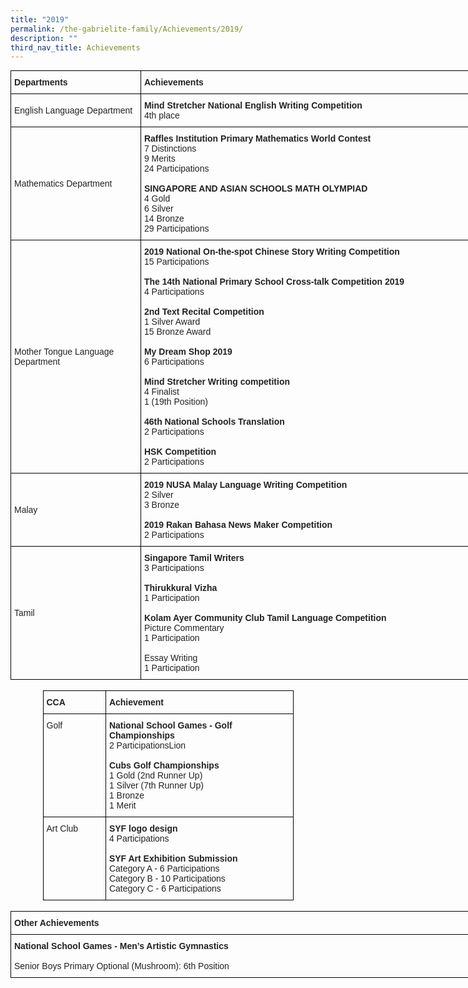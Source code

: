 ```yaml
---
title: "2019"
permalink: /the-gabrielite-family/Achievements/2019/
description: ""
third_nav_title: Achievements
---
```

<style type="text/css">
.tg  {border-collapse:collapse;border-spacing:0;margin:0px auto;}
.tg td{border-color:black;border-style:solid;border-width:1px;font-family:Arial, sans-serif;font-size:14px;
  overflow:hidden;padding:10px 5px;word-break:normal;}
.tg th{border-color:black;border-style:solid;border-width:1px;font-family:Arial, sans-serif;font-size:14px;
  font-weight:normal;overflow:hidden;padding:10px 5px;word-break:normal;}
.tg .tg-vl7p{color:#222;text-align:left;vertical-align:middle}
.tg .tg-bb6y{color:#222;font-weight:bold;text-align:left;vertical-align:middle}
.tg .tg-v41i{color:#222;font-weight:bold;text-align:left;vertical-align:top}
.tg .tg-brl1{color:#222;text-align:left;vertical-align:top}
</style>
<table class="tg" style="undefined;table-layout: fixed; width: 800px">
<colgroup>
<col style="width: 210px">
<col style="width: 600px">
</colgroup>
<tbody>
  <tr>
		<td class="tg-bb6y"><span style="font-weight:bold">Departments</span></td>
		<td class="tg-v41i"><span style="font-weight:bold">Achievements</span></td>
  </tr>
  <tr>
    <td class="tg-vl7p">English Language Department</td>
    <td class="tg-brl1"><span style="font-weight:bold">Mind Stretcher National English Writing Competition </span><br>4th place</td>
  </tr>
  <tr>
    <td class="tg-vl7p">Mathematics Department</td>
    <td class="tg-vl7p"><span style="font-weight:bold">Raffles Institution Primary Mathematics World Contest </span><br>7 Distinctions<br>9 Merits    <br>24 Participations<br><br><span style="font-weight:bold">SINGAPORE AND ASIAN SCHOOLS MATH OLYMPIAD</span><br>4 Gold<br>6 Silver<br>14 Bronze<br>29 Participations</td>
  </tr>
  <tr>
    <td class="tg-vl7p">Mother Tongue Language <br>Department </td>
    <td class="tg-brl1"><span style="font-weight:bold">2019 National On-the-spot Chinese Story Writing Competition</span><br>15 Participations<br><br><span style="font-weight:bold">The 14th National Primary School Cross-talk Competition 2019</span><br>4 Participations<br><br><span style="font-weight:bold">2nd Text Recital Competition </span><br>1 Silver Award<br>15 Bronze Award<br><br><span style="font-weight:bold">My Dream Shop 2019</span><br> 6 Participations<br><br><span style="font-weight:bold">Mind Stretcher Writing competition</span><br>4 Finalist<br>1 (19th Position)<br><br><span style="font-weight:bold">46th National Schools Translation</span><br>2 Participations<br><br><span style="font-weight:bold">HSK Competition</span><br>2 Participations</td>
  </tr>
  <tr>
    <td class="tg-vl7p">Malay</td>
    <td class="tg-brl1"><span style="font-weight:bold">2019 NUSA Malay Language Writing Competition</span><br>2 Silver<br>3 Bronze<br><br><span style="font-weight:bold">2019 Rakan Bahasa News Maker Competition</span><br>2 Participations</td>
  </tr>
  <tr>
    <td class="tg-vl7p">Tamil</td>
    <td class="tg-brl1"><span style="font-weight:bold">Singapore Tamil Writers</span><br>3 Participations<br><br><span style="font-weight:bold">Thirukkural Vizha</span><br>1 Participation<br><br><span style="font-weight:bold">Kolam Ayer Community Club Tamil Language Competition</span><br>Picture Commentary<br>1 Participation<br><br>Essay Writing<br>1 Participation</td>
  </tr>
</tbody>
</table>

<br>

<style type="text/css">
.tg  {border-collapse:collapse;border-spacing:0;margin:0px auto;}
.tg td{border-color:black;border-style:solid;border-width:1px;font-family:Arial, sans-serif;font-size:14px;
  overflow:hidden;padding:10px 5px;word-break:normal;}
.tg th{border-color:black;border-style:solid;border-width:1px;font-family:Arial, sans-serif;font-size:14px;
  font-weight:normal;overflow:hidden;padding:10px 5px;word-break:normal;}
.tg .tg-v41i{color:#222;font-weight:bold;text-align:left;vertical-align:top}
.tg .tg-brl1{color:#222;text-align:left;vertical-align:top}
</style>
<table class="tg" style="undefined;table-layout: fixed; width: 401px">
<colgroup>
<col style="width: 200px">
<col style="width: 600px">
</colgroup>
<tbody>
  <tr>
    <td class="tg-v41i">CCA</td>
    <td class="tg-brl1"><span style="font-weight:bold">Achievement</span> </td>
  </tr>
  <tr>
    <td class="tg-brl1">Golf</td>
    <td class="tg-brl1"><span style="font-weight:bold">National School Games  - Golf Championships</span><br>2 ParticipationsLion <br><br><span style="font-weight:bold">Cubs Golf Championships</span><br>1 Gold (2nd Runner Up)<br>1 Silver (7th Runner Up)<br>1 Bronze<br>1 Merit</td>
  </tr>
  <tr>
    <td class="tg-brl1">Art Club</td>
    <td class="tg-brl1"><span style="font-weight:bold">SYF logo design</span><br>4 Participations<br><br><span style="font-weight:bold">SYF Art Exhibition Submission</span><br>Category A - 6 Participations<br>Category B - 10 Participations<br>Category C - 6 Participations</td>
  </tr>
</tbody>
</table>

<br>

<style type="text/css">
.tg  {border-collapse:collapse;border-spacing:0;margin:0px auto;}
.tg td{border-color:black;border-style:solid;border-width:1px;font-family:Arial, sans-serif;font-size:14px;
  overflow:hidden;padding:10px 5px;word-break:normal;}
.tg th{border-color:black;border-style:solid;border-width:1px;font-family:Arial, sans-serif;font-size:14px;
  font-weight:normal;overflow:hidden;padding:10px 5px;word-break:normal;}
.tg .tg-v41i{color:#222;font-weight:bold;text-align:left;vertical-align:top}
.tg .tg-brl1{color:#222;text-align:left;vertical-align:top}
</style>
<table class="tg" style="undefined;table-layout: fixed; width: 800px">
<colgroup>
<col style="width: 800px">
</colgroup>
<tbody>
  <tr>
    <td class="tg-v41i">Other Achievements</td>
  </tr>
  <tr>
    <td class="tg-brl1"><span style="font-weight:bold">National School Games - Men’s Artistic Gymnastics</span><br><br>Senior Boys Primary Optional (Mushroom): 6th Position </td>
  </tr>
</tbody>
</table>